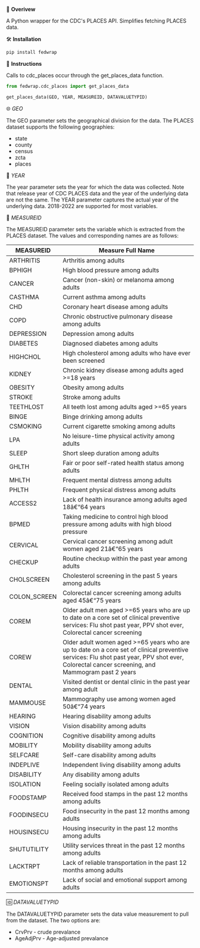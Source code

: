 🧭 **Overivew** 

A Python wrapper for the CDC's PLACES API. Simplifies fetching PLACES data.

🛠️ **Installation** 

```bash
pip install fedwrap
```

📝 **Instructions**

Calls to cdc_places occur through the get_places_data function. 

``` python
from fedwrap.cdc_places import get_places_data

get_places_data(GEO, YEAR, MEASUREID, DATAVALUETYPID)
```

🌐 *GEO*

The GEO parameter sets the geographical division for the data. The PLACES dataset supports the following geographies:
* state
* county
* census
* zcta
* places

📆 *YEAR* 

The year parameter sets the year for which the data was collected. Note that release year of CDC PLACES data and the year of the underlying data are not the same. The YEAR parameter captures the actual year of the underlying data. 2018-2022 are supported for most variables. 

📏 *MEASUREID* 

The MEASUREID parameter sets the variable which is extracted from the PLACES dataset. The values and corresponding names are as follows: 

| MEASUREID | Measure Full Name |
|-|-|
ARTHRITIS | Arthritis among adults
BPHIGH | High blood pressure among adults
CANCER | Cancer (non-skin) or melanoma among adults
CASTHMA | Current asthma among adults
CHD | Coronary heart disease among adults
COPD | Chronic obstructive pulmonary disease among adults
DEPRESSION | Depression among adults
DIABETES | Diagnosed diabetes among adults
HIGHCHOL | High cholesterol among adults who have ever been screened
KIDNEY | Chronic kidney disease among adults aged &gt;=18 years
OBESITY	| Obesity among adults
STROKE	| Stroke among adults
TEETHLOST |	All teeth lost among adults aged >=65 years
BINGE |	Binge drinking among adults
CSMOKING |	Current cigarette smoking among adults
LPA |	No leisure-time physical activity among adults
SLEEP |	Short sleep duration among adults
GHLTH |	Fair or poor self-rated health status among adults
MHLTH |	Frequent mental distress among adults
PHLTH |	Frequent physical distress among adults
ACCESS2 |	Lack of health insurance among adults aged 18â€“64 years
BPMED |	Taking medicine to control high blood pressure among adults with high blood pressure
CERVICAL |	Cervical cancer screening among adult women aged 21â€“65 years
CHECKUP | 	Routine checkup within the past year among adults
CHOLSCREEN |	Cholesterol screening in the past 5 years among adults
COLON_SCREEN |	Colorectal cancer screening among adults aged 45â€“75 years
COREM |	Older adult men aged >=65 years who are up to date on a core set of clinical preventive services: Flu shot past year, PPV shot ever, Colorectal cancer screening
COREW |	Older adult women aged >=65 years who are up to date on a core set of clinical preventive services: Flu shot past year, PPV shot ever, Colorectal cancer screening, and Mammogram past 2 years
DENTAL |	Visited dentist or dental clinic in the past year among adult
MAMMOUSE |	Mammography use among women aged 50â€“74 years
HEARING |	Hearing disability among adults
VISION |	Vision disability among adults
COGNITION |	Cognitive disability among adults
MOBILITY |	Mobility disability among adults
SELFCARE |	Self-care disability among adults
INDEPLIVE |	Independent living disability among adults
DISABILITY |	Any disability among adults
ISOLATION |	Feeling socially isolated among adults
FOODSTAMP |	Received food stamps in the past 12 months among adults
FOODINSECU |	Food insecurity in the past 12 months among adults
HOUSINSECU |	Housing insecurity in the past 12 months among adults
SHUTUTILITY |	Utility services threat in the past 12 months among adults
LACKTRPT |	Lack of reliable transportation in the past 12 months among adults
EMOTIONSPT |	Lack of social and emotional support among adults

🆔 *DATAVALUETYPID*

The DATAVALUETYPID parameter sets the data value measurement to pull from the dataset. The two options are: 
* CrvPrv - crude prevalance 
* AgeAdjPrv - Age-adjusted prevalance 